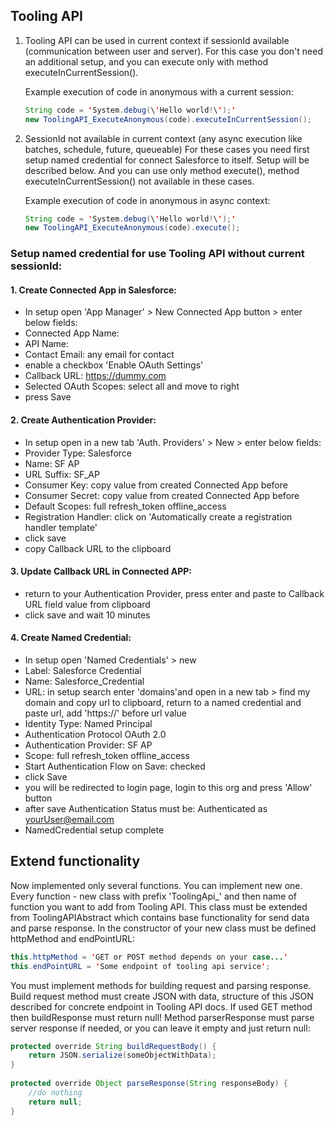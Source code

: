 ## Tooling API 


1) Tooling API can be used in current context if sessionId available (communication between user and server). 
    For this case you don't need an additional setup, and you can execute only with method executeInCurrentSession().
    
    Example execution of code in anonymous with a current session:
    
    ```java
    String code = 'System.debug(\'Hello world!\');'
    new ToolingAPI_ExecuteAnonymous(code).executeInCurrentSession();
    
    ```

2) SessionId not available in current context (any async execution like batches, schedule, future, queueable)
    For these cases you need first setup named credential for connect Salesforce to itself. Setup will be described below. 
    And you can use only method execute(), method executeInCurrentSession() not available in these cases.
    
    Example execution of code in anonymous in async context:
    
    ```java
    String code = 'System.debug(\'Hello world!\');'
    new ToolingAPI_ExecuteAnonymous(code).execute();

    ```
   

### Setup named credential for use Tooling API without current sessionId:

#### 1. Create Connected App in Salesforce:
 - In setup open 'App Manager' > New Connected App button > enter below fields:
 - Connected App Name: 
 - API Name:
 - Contact Email: any email for contact
 - enable a checkbox 'Enable OAuth Settings'
 - Callback URL: https://dummy.com
 - Selected OAuth Scopes: select all and move to right
 - press Save

#### 2. Create Authentication Provider:
 - In setup open in a new tab 'Auth. Providers' > New >  enter below fields:
 - Provider Type: Salesforce
 - Name: SF AP
 - URL Suffix: SF_AP
 - Consumer Key: copy value from created Connected App before
 - Consumer Secret: copy value from created Connected App before
 - Default Scopes: full refresh_token offline_access
 - Registration Handler: click on 'Automatically create a registration handler template'
 - click save
 - copy Callback URL to the clipboard 

#### 3. Update Callback URL in Connected APP:
 - return to your Authentication Provider, press enter and paste to Callback URL field value from clipboard
 - click save and wait 10 minutes

#### 4. Create Named Credential:
 - In setup open 'Named Credentials' > new
 - Label: Salesforce Credential
 - Name: Salesforce_Credential
 - URL: in setup search enter 'domains'and open in a new tab > find my domain and copy url to clipboard, 
   return to a named credential and paste url, add 'https://' before url value
 - Identity Type: Named Principal
 - Authentication Protocol OAuth 2.0
 - Authentication Provider: SF AP
 - Scope: full refresh_token offline_access
 - Start Authentication Flow on Save: checked
 - click Save
 - you will be redirected to login page, login to this org and press 'Allow' button
 - after save Authentication Status must be: Authenticated as yourUser@email.com 
 - NamedCredential setup complete


## Extend functionality

Now implemented only several functions.
You can implement new one. 
Every function - new class with prefix 'ToolingApi_' and then name of function you want to add from Tooling API. 
This class must be extended from ToolingAPIAbstract which contains base functionality for send data and parse response.
In the constructor of your new class must be defined httpMethod and endPointURL:   

```java
this.httpMethod = 'GET or POST method depends on your case...' 
this.endPointURL = 'Some endpoint of tooling api service';
```

You must implement methods for building request and parsing response. Build request method must create JSON with data, 
structure of this JSON described for concrete endpoint in Tooling API docs. If used GET method then buildResponse must return null!
Method parserResponse must parse server response if needed, or you can leave  it empty and just return null:


```java
protected override String buildRequestBody() {
    return JSON.serialize(someObjectWithData);
}
  
protected override Object parseResponse(String responseBody) {
    //do nothing
    return null;
}
```